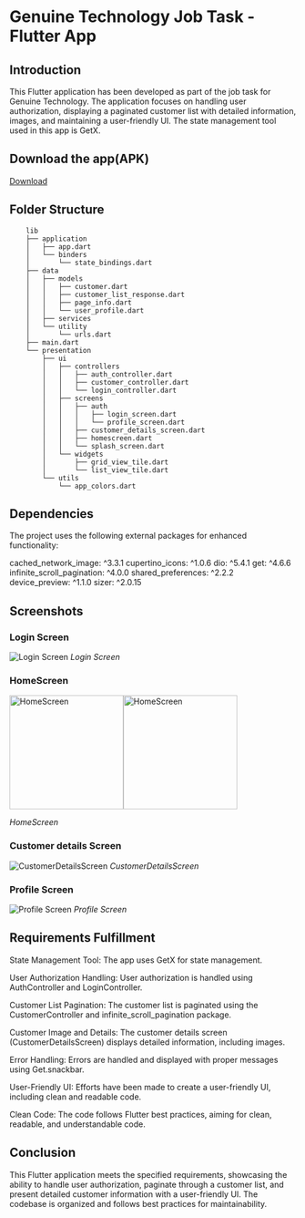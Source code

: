 # Genuine Technology Job Task - Flutter App

## Introduction

This Flutter application has been developed as part of the job task for Genuine Technology. The application focuses on handling user authorization, displaying a paginated customer list with detailed information, images, and maintaining a user-friendly UI. The state management tool used in this app is GetX.

## Download the app(APK)

 [Download](https://drive.google.com/file/d/1RfRCj4jWerhws1TZmfkzndL761V53GJn/view?usp=sharing)


## Folder Structure

        lib
        ├── application
        │   ├── app.dart
        │   └── binders
        │       └── state_bindings.dart
        ├── data
        │   ├── models
        │   │   ├── customer.dart
        │   │   ├── customer_list_response.dart
        │   │   ├── page_info.dart
        │   │   └── user_profile.dart
        │   ├── services
        │   └── utility
        │       └── urls.dart
        ├── main.dart
        └── presentation
            ├── ui
            │   ├── controllers
            │   │   ├── auth_controller.dart
            │   │   ├── customer_controller.dart
            │   │   └── login_controller.dart
            │   ├── screens
            │   │   ├── auth
            │   │   │   ├── login_screen.dart
            │   │   │   └── profile_screen.dart
            │   │   ├── customer_details_screen.dart
            │   │   ├── homescreen.dart
            │   │   └── splash_screen.dart
            │   └── widgets
            │       ├── grid_view_tile.dart
            │       └── list_view_tile.dart
            └── utils
                └── app_colors.dart

## Dependencies

The project uses the following external packages for enhanced functionality:

cached_network_image: ^3.3.1
cupertino_icons: ^1.0.6
dio: ^5.4.1
get: ^4.6.6
infinite_scroll_pagination: ^4.0.0
shared_preferences: ^2.2.2
device_preview: ^1.1.0
sizer: ^2.0.15

## Screenshots

### Login Screen

![Login Screen](https://github.com/MehadiReaz/genuine_technology_intern_task/assets/65062761/f5bf4862-457a-4944-b742-9ca44afd3baf)
_Login Screen_

### HomeScreen

<div style="display: flex; flex-direction: row;">
  <img src="https://github.com/MehadiReaz/genuine_technology_intern_task/assets/65062761/4b4b60ca-afe2-4640-8ff6-419fe2999eea" alt="HomeScreen" width="200" />
  <img src="https://github.com/MehadiReaz/genuine_technology_intern_task/assets/65062761/e3a9e724-ee27-400d-9211-cd64e311df11" alt="HomeScreen" width="200" />
</div>

_HomeScreen_

### Customer details Screen

![CustomerDetailsScreen](https://github.com/MehadiReaz/genuine_technology_intern_task/assets/65062761/1a5b1e4b-03bb-4a68-85c7-285691cf5da6)
_CustomerDetailsScreen_

### Profile Screen

![Profile Screen](https://github.com/MehadiReaz/genuine_technology_intern_task/assets/65062761/ad977f0a-811e-4e10-89e1-858aeb271c21)
_Profile Screen_



## Requirements Fulfillment

State Management Tool: The app uses GetX for state management.

User Authorization Handling: User authorization is handled using AuthController and LoginController.

Customer List Pagination: The customer list is paginated using the CustomerController and infinite_scroll_pagination package.

Customer Image and Details: The customer details screen (CustomerDetailsScreen) displays detailed information, including images.

Error Handling: Errors are handled and displayed with proper messages using Get.snackbar.

User-Friendly UI: Efforts have been made to create a user-friendly UI, including clean and readable code.

Clean Code: The code follows Flutter best practices, aiming for clean, readable, and understandable code.

## Conclusion

This Flutter application meets the specified requirements, showcasing the ability to handle user authorization, paginate through a customer list, and present detailed customer information with a user-friendly UI. The codebase is organized and follows best practices for maintainability.
